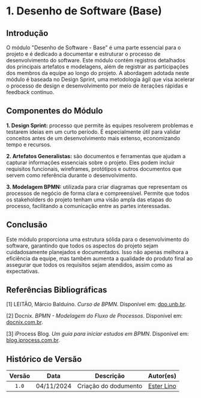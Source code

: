# 1. Desenho de Software (Base)

## Introdução

O módulo "Desenho de Software - Base" é uma parte essencial para o projeto e é dedicado a documentar e estruturar o processo de desenvolvimento do software. Este módulo contém registros detalhados dos principais artefatos e modelagens, além de registrar as participações dos membros da equipe ao longo do projeto. A abordagem adotada neste módulo é baseada no Design Sprint, uma metodologia ágil que visa acelerar o processo de design e desenvolvimento por meio de iterações rápidas e feedback contínuo.

## Componentes do Módulo

**1. Design Sprint:**
processo que permite às equipes resolverem problemas e testarem ideias em um curto período. É especialmente útil para validar conceitos antes de um desenvolvimento mais extenso, economizando tempo e recursos.

**2. Artefatos Generalistas:**
são documentos e ferramentas que ajudam a capturar informações essenciais sobre o projeto. Eles podem incluir requisitos funcionais, wireframes, protótipos e outros documentos que servem como referência durante o desenvolvimento.

**3. Modelagem BPMN:**
utilizada para criar diagramas que representam os processos de negócio de forma clara e compreensível. Permite que todos os stakeholders do projeto tenham uma visão ampla das etapas do processo, facilitando a comunicação entre as partes interessadas.

## Conclusão

Este módulo proporciona uma estrutura sólida para o desenvolvimento do software, garantindo que todos os aspectos do projeto sejam cuidadosamente planejados e documentados. Isso não apenas melhora a eficiência da equipe, mas também aumenta a qualidade do produto final ao assegurar que todos os requisitos sejam atendidos, assim como as expectativas.

## Referências Bibliográficas

[1] LEITÃO, Márcio Balduíno. *Curso de BPMN*. Disponível em: [dpo.unb.br](https://www.dpo.unb.br/images/phocadownload/dpr/biblioteca/BPMN.pdf).

[2] Docnix. *BPMN - Modelagem do Fluxo de Processos*. Disponível em: [docnix.com.br](https://docnix.com.br/normas/bpmn/).

[3] iProcess Blog. *Um guia para iniciar estudos em BPMN*. Disponível em: [blog.iprocess.com.br](https://blog.iprocess.com.br/2013/01/um-guia-para-iniciar-estudos-em-bpmn-vi-swimlanes-e-artefatos/).

## Histórico de Versão

| Versão |    Data    |         Descrição          |  Autor(es)  |
| :----: | :--------: | :------------------------: | :---------: |
| `1.0`  | 04/11/2024 | Criação do dodumento | [Ester Lino](https://github.com/esteerlino) |

